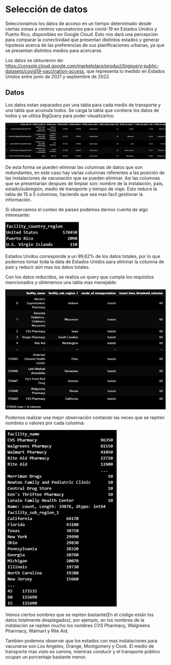 # Selección de datos
Seleccionamos los datos de acceso en un tiempo determinado desde ciertas zonas a centros vacunatorios para covid-19 en Estados Unidos y Puerto Rico, disponibles en Google Cloud. Esto nos dará una percepción para comparar la conectividad que presentan distintos estados y generar hipotesis acerca de las preferencias de sus planificaciones urbanas, ya que se presentan distintos medios para acercarse.

Los datos se obtuvieron de: https://console.cloud.google.com/marketplace/product/bigquery-public-datasets/covid19-vaccination-access, que representa lo medido en Estados Unidos entre junio de 2021 y septiembre de 2022.


## Datos
Los datos estan separados por una tabla para cada medio de transporte y una tabla que acumula todos. Se carga la tabla que contiene los datos de todos y se utiliza BigQuery para poder visualizarlos:

![Datos brutos](https://github.com/VicenteLizana/Solemne1/blob/master/Imagenes/Datos%20brutos.png)

De esta forma se pueden eliminar las columnas de datos que son redundantes, en este caso hay varias columnas referentes a las posición de las instalaciones de vacunación que se pueden eliminar. Así las columnas que se presentarían despues de limpiar son: nombre de la instalación, pais, estado/subregión, medio de transporte y tiempo de viaje.
Esto reduce la tabla de 15 a 5 columnas, haciendo que sea mas facil gestionar la información.

 Si observamos el conteo de paises podemos darnos cuenta de algo interesante:

![Conteo de paises](https://github.com/VicenteLizana/Solemne1/blob/master/Imagenes/Conteo%20de%20paises.png)

Estados Unidos corresponde a un 99,62% de los datos totales, por lo que podemos tomar toda la data de Estados Unidos para eliminar  la columna de pais y reducir aún mas los datos totales.

Con los datos reducidos, se realiza un query que cumpla los requisitos mencionados y obtenemos una tabla mas manejable:

![Datos limpios](https://github.com/VicenteLizana/Solemne1/blob/master/Imagenes/Datos%20limpios.png)

Podemos realizar una mejor observación contando las veces que se repiten nombres o valores por cada columna:

![Conteo de datos](https://github.com/VicenteLizana/Solemne1/blob/master/Imagenes/Conteo%20de%20datos.png)

Vemos ciertos nombres que se repiten bastante(En el código están los datos totalmente desplegados), por ejemplo, en los nombres de la instalación se repiten mucho los nombres CVS Pharmacy, Walgreens Pharmacy, Walmart y Rite Aid.

Tambien podemos observar que los estados con mas instalaciones para vacunarse son Los Angeles, Orange, Montgomery y Cook. El medio de transporte mas visto es camina, mientras conducir y el transporte público ocupan un porcentaje bastante menor.
